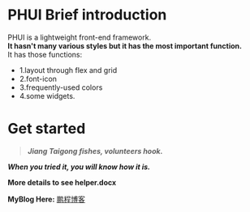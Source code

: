 # PHUI Brief introduction
PHUI is a lightweight front-end framework.  
**It hasn't many various styles but it has the most important function.**  
It has those functions:
- 1.layout through flex and grid
- 2.font-icon
- 3.frequently-used colors
- 4.some widgets.
# Get started
> ***Jiang Taigong fishes, volunteers hook.***  

***When you tried it, you will know how it is.***  

**More details to see helper.docx**

**MyBlog Here:**  [鹏程博客](https://blog.pengstar.top/ "鹏程博客")
